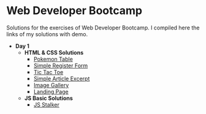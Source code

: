 # Web Developer Bootcamp
Solutions for the exercises of Web Developer Bootcamp. I compiled here the links of my solutions with demo.

* **Day 1**
  * **HTML & CSS Solutions**
    * [Pokemon Table](http://codepen.io/pragmaticbot/full/QdWWWJ)
    * [Simple Register Form](http://codepen.io/pragmaticbot/full/egYYoB)
    * [Tic Tac Toe](http://codepen.io/pragmaticbot/full/OWJXxo)
    * [Simple Article Excerpt](http://codepen.io/pragmaticbot/full/rjNLQM)
    * [Image Gallery](http://codepen.io/pragmaticbot/full/jyOQzo)
    * [Landing Page](http://codepen.io/pragmaticbot/full/QdWzaN)
  * **JS Basic Solutions**
    * [JS Stalker](http://codepen.io/pragmaticbot/full/LxYKPG)
